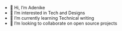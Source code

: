 - 👋 Hi, I’m Adenike
- 👀 I’m interested in Tech and Designs
- 🌱 I’m currently learning Technical writing
- 💞️ I’m looking to collaborate on open source projects

<!---
ade-9ike/ade-9ike is a ✨ special ✨ repository because its `README.md` (this file) appears on your GitHub profile.
You can click the Preview link to take a look at your changes.
--->
